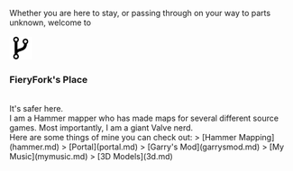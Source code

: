 Whether you are here to stay, or passing through on your way to parts unknown, welcome to <br><br>
<img src="assets/images/fork.jpg" width="40" height="40">
### FieryFork's Place
<br>
It's safer here.
<br>
I am a Hammer mapper who has made maps for several different source games. Most importantly, I am a giant Valve nerd.
<br>
Here are some things of mine you can check out: 
> [Hammer Mapping](hammer.md)
> [Portal](portal.md)
> [Garry's Mod](garrysmod.md)
> [My Music](mymusic.md)
> [3D Models](3d.md)
